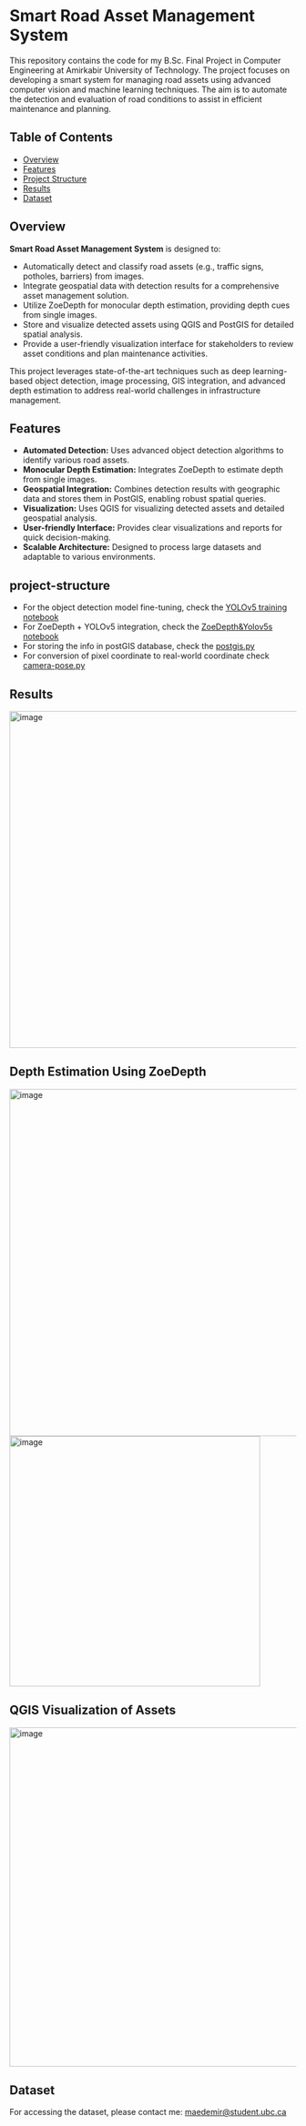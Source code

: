 # Smart Road Asset Management System

This repository contains the code for my B.Sc. Final Project in Computer Engineering at Amirkabir University of Technology. The project focuses on developing a smart system for managing road assets using advanced computer vision and machine learning techniques. The aim is to automate the detection and evaluation of road conditions to assist in efficient maintenance and planning.

## Table of Contents

- [Overview](#overview)
- [Features](#features)
- [Project Structure](#project-structure)
- [Results](#results)
- [Dataset](#Dataset)

## Overview

**Smart Road Asset Management System** is designed to:
- Automatically detect and classify road assets (e.g., traffic signs, potholes, barriers) from images.
- Integrate geospatial data with detection results for a comprehensive asset management solution.
- Utilize ZoeDepth for monocular depth estimation, providing depth cues from single images.
- Store and visualize detected assets using QGIS and PostGIS for detailed spatial analysis.
- Provide a user-friendly visualization interface for stakeholders to review asset conditions and plan maintenance activities.

This project leverages state-of-the-art techniques such as deep learning-based object detection, image processing, GIS integration, and advanced depth estimation to address real-world challenges in infrastructure management.

## Features

- **Automated Detection:** Uses advanced object detection algorithms to identify various road assets.
- **Monocular Depth Estimation:** Integrates ZoeDepth to estimate depth from single images.
- **Geospatial Integration:** Combines detection results with geographic data and stores them in PostGIS, enabling robust spatial queries.
- **Visualization:** Uses QGIS for visualizing detected assets and detailed geospatial analysis.
- **User-friendly Interface:** Provides clear visualizations and reports for quick decision-making.
- **Scalable Architecture:** Designed to process large datasets and adaptable to various environments.

## project-structure
- For the object detection model fine-tuning, check the [YOLOv5 training notebook](https://github.com/maedemir/smart-road-asset-management-system/blob/main/yolov5s6%20(1).ipynb)
- For ZoeDepth + YOLOv5 integration, check the [ZoeDepth&Yolov5s notebook](https://github.com/maedemir/smart-road-asset-management-system/blob/main/ZoeDepth%26Yolov5s%20(1).ipynb)
- For storing the info in postGIS database, check the [postgis.py](https://github.com/maedemir/smart-road-asset-management-system/blob/main/postgis.py)
- For conversion of pixel coordinate to real-world coordinate check [camera-pose.py](https://github.com/maedemir/smart-road-asset-management-system/blob/main/camera-pose.py)

## Results

<img width="592" alt="image" src="https://github.com/maedemir/smart-road-asset-management-system/assets/72692826/a557429b-3021-4fec-8663-42eb87e7a050">

## Depth Estimation Using ZoeDepth
<img width="610" alt="image" src="https://github.com/maedemir/smart-road-asset-management-system/assets/72692826/951e88f0-2bb8-454a-be11-609918fb515f">
<img width="440" alt="image" src="https://github.com/maedemir/smart-road-asset-management-system/assets/72692826/db105ba8-f618-4720-9395-934cfd187cd8">

## QGIS Visualization of Assets
<img width="596" alt="image" src="https://github.com/maedemir/smart-road-asset-management-system/assets/72692826/0b46ba0d-6c51-4f30-93b0-e15e322fb5ba">


## Dataset

For accessing the dataset, please contact me: maedemir@student.ubc.ca
